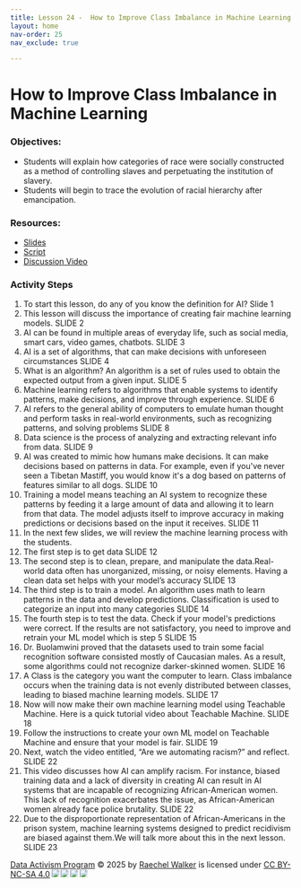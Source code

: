 ```yaml
---
title: Lesson 24 -  How to Improve Class Imbalance in Machine Learning 
layout: home
nav-order: 25
nav_exclude: true

---
```


<script>
  if (localStorage.getItem("formFilled") !== "true") {
    window.location.href = "/";
  }
</script>


#  How to Improve Class Imbalance in Machine Learning

### Objectives:
- Students will explain how categories of race were socially constructed as a method of controlling slaves and perpetuating the institution of slavery. 
- Students will begin to trace the evolution of racial hierarchy after emancipation. 

### Resources:
- <a href = "https://drive.google.com/file/d/1PBQsN2bB8BNdlph8hru4L0IHpzxD_-t0/view?usp=drive_link">Slides</a>
- <a href = "https://docs.google.com/document/d/1xaFEkrQU6yL4xd2poEK-XmwAECnCYxe1TeR-bp8xDWA/edit?tab=t.0">Script</a>
- <a href = "https://drive.google.com/file/d/1Lo_gtKZF3kTqm3B9Bnwn7G_C7d9Sdxbp/view?usp=drive_link">Discussion Video</a>


### Activity Steps

1. To start this lesson, do any of you know the definition for AI? Slide 1 
2. This lesson will discuss the importance of creating fair machine learning models.  SLIDE 2
3. AI can be found in multiple areas of everyday life, such as social media, smart cars, video games, chatbots. SLIDE 3
4. AI is a set of algorithms, that can make decisions with unforeseen circumstances  SLIDE 4
5. What is an algorithm? An algorithm is a set of rules used to obtain the expected output from a given input. SLIDE 5
5. Machine learning refers to algorithms that enable systems to identify patterns, make decisions, and improve through experience. SLIDE 6
6. AI refers to the general ability of computers to emulate human thought and perform tasks in real-world environments, such as recognizing patterns, and solving problems SLIDE 8
7. Data science is the process of analyzing and extracting relevant info from data.  SLIDE 9
8. AI was created to mimic how humans make decisions. It can make decisions based on patterns in data. For example, even if you've never seen a Tibetan Mastiff, you would know it's a dog based on patterns of features similar to all dogs. SLIDE 10
9. Training a model means teaching an AI system to recognize these patterns by feeding it a large amount of data and allowing it to learn from that data. The model adjusts itself to improve accuracy in making predictions or decisions based on the input it receives. SLIDE 11
10. In the next few slides, we will review the machine learning process with the students.
11. The first step is to get data SLIDE 12
12. The second step is to clean, prepare, and manipulate the data.Real-world data often has unorganized, missing, or noisy elements. Having a clean data set helps with your model’s accuracy SLIDE 13
13. The third step is to train a model. An algorithm uses math to learn patterns in the data and develop predictions. Classification is used to categorize an input  into many categories SLIDE 14
14. The fourth step is to test the data. Check if your model's predictions were correct. If the results are not satisfactory, you need to improve and retrain your ML model which is step 5 SLIDE 15
15. Dr. Buolamwini proved that the datasets used to train some facial recognition software consisted mostly of Caucasian males. As a result, some algorithms could not recognize darker-skinned women. SLIDE 16
16. A Class is the category you want the computer to learn. Class imbalance occurs when the training data is not evenly distributed between classes, leading to biased machine learning models. SLIDE 17
17. Now will now make their own machine learning model using Teachable Machine. Here is a quick tutorial video about Teachable Machine.  SLIDE 18 
18. Follow the instructions to create your own ML model on Teachable Machine and ensure that your model is fair. SLIDE 19 
19. Next, watch the video entitled, “Are we automating racism?” and reflect. SLIDE 22
20. This video discusses how AI can amplify racism. For instance, biased training data and a lack of diversity in creating AI can result in AI systems that are incapable of recognizing African-American women.  This lack of recognition exacerbates the issue, as African-American women already face police brutality. SLIDE 22
21. Due to the disproportionate representation of African-Americans in the prison system, machine learning systems designed to predict recidivism are biased against them.We will talk more about this in the next lesson.  SLIDE 23




<a href="https://creativecommons.org">Data Activism Program</a> © 2025 by <a href="https://creativecommons.org">Raechel Walker</a> is licensed under <a href="https://creativecommons.org/licenses/by-nc-sa/4.0/">CC BY-NC-SA 4.0</a><img src="https://mirrors.creativecommons.org/presskit/icons/cc.svg" style="max-width: 1em;max-height:1em;margin-left: .2em;"><img src="https://mirrors.creativecommons.org/presskit/icons/by.svg" style="max-width: 1em;max-height:1em;margin-left: .2em;"><img src="https://mirrors.creativecommons.org/presskit/icons/nc.svg" style="max-width: 1em;max-height:1em;margin-left: .2em;"><img src="https://mirrors.creativecommons.org/presskit/icons/sa.svg" style="max-width: 1em;max-height:1em;margin-left: .2em;">